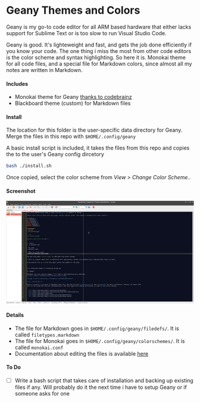 # Geany Themes and Colors

Geany is my go-to code editor for all ARM based hardware that either lacks support for Sublime Text or is too slow to run Visual Studio Code.

Geany is good. It's lighteweight and fast, and gets the job done efficiently if you know your code. The one thing i miss the most from other code editors is the color scheme and syntax highlighting. So here it is. Monokai theme for all code files, and a special file for Markdown colors, since almost all my notes are written in Markdown.

#### Includes

- Monokai theme for Geany [thanks to codebrainz](https://github.com/codebrainz/geany-themes/blob/master/colorschemes/monokai.conf)
- Blackboard theme (custom) for Markdown files

#### Install
The location for this folder is the user-specific data directory for Geany. Merge the files in this repo with `$HOME/.config/geany`

A basic install script is included, it takes the files from this repo and copies the to the user's Geany config dircetory

```bash
bash ./install.sh
```

Once copied, select the color scheme from _View > Change Color Scheme.._

#### Screenshot

![Screenshot for Markdown syntax highlighting](https://github.com/aamnah/geany/blob/master/screenshots/markdown.png)


#### Details

- The file for Markdown goes in `$HOME/.config/geany/filedefs/`. It is called `filetypes.markdown`
- The file for Monokai goes in `$HOME/.config/geany/colorschemes/`. It is called `monokai.conf`
- Documentation about editing the files is available [here](https://www.geany.org/manual/current/index.html)

#### To Do

- [ ] Write a bash script that takes care of installation and backing up existing files if any. Will probably do it the next time i have to setup Geany or if someone asks for one
